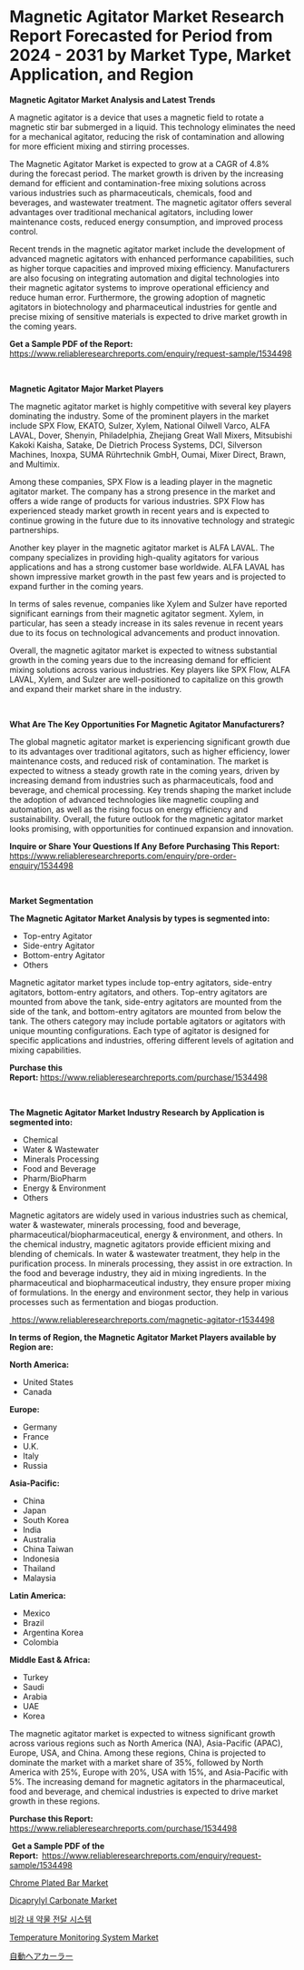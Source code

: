 <p><h1>Magnetic Agitator Market Research Report Forecasted for Period from 2024 -  2031 by Market Type, Market Application, and Region</h1></p><p><strong>Magnetic Agitator Market Analysis and Latest Trends</strong></p>
<p><p>A magnetic agitator is a device that uses a magnetic field to rotate a magnetic stir bar submerged in a liquid. This technology eliminates the need for a mechanical agitator, reducing the risk of contamination and allowing for more efficient mixing and stirring processes.</p><p>The Magnetic Agitator Market is expected to grow at a CAGR of 4.8% during the forecast period. The market growth is driven by the increasing demand for efficient and contamination-free mixing solutions across various industries such as pharmaceuticals, chemicals, food and beverages, and wastewater treatment. The magnetic agitator offers several advantages over traditional mechanical agitators, including lower maintenance costs, reduced energy consumption, and improved process control.</p><p>Recent trends in the magnetic agitator market include the development of advanced magnetic agitators with enhanced performance capabilities, such as higher torque capacities and improved mixing efficiency. Manufacturers are also focusing on integrating automation and digital technologies into their magnetic agitator systems to improve operational efficiency and reduce human error. Furthermore, the growing adoption of magnetic agitators in biotechnology and pharmaceutical industries for gentle and precise mixing of sensitive materials is expected to drive market growth in the coming years.</p></p>
<p><strong>Get a Sample PDF of the Report:&nbsp;</strong> <a href="https://www.reliableresearchreports.com/enquiry/request-sample/1534498">https://www.reliableresearchreports.com/enquiry/request-sample/1534498</a></p>
<p>&nbsp;</p>
<p><strong>Magnetic Agitator Major Market Players</strong></p>
<p><p>The magnetic agitator market is highly competitive with several key players dominating the industry. Some of the prominent players in the market include SPX Flow, EKATO, Sulzer, Xylem, National Oilwell Varco, ALFA LAVAL, Dover, Shenyin, Philadelphia, Zhejiang Great Wall Mixers, Mitsubishi Kakoki Kaisha, Satake, De Dietrich Process Systems, DCI, Silverson Machines, Inoxpa, SUMA Rührtechnik GmbH, Oumai, Mixer Direct, Brawn, and Multimix.</p><p>Among these companies, SPX Flow is a leading player in the magnetic agitator market. The company has a strong presence in the market and offers a wide range of products for various industries. SPX Flow has experienced steady market growth in recent years and is expected to continue growing in the future due to its innovative technology and strategic partnerships.</p><p>Another key player in the magnetic agitator market is ALFA LAVAL. The company specializes in providing high-quality agitators for various applications and has a strong customer base worldwide. ALFA LAVAL has shown impressive market growth in the past few years and is projected to expand further in the coming years.</p><p>In terms of sales revenue, companies like Xylem and Sulzer have reported significant earnings from their magnetic agitator segment. Xylem, in particular, has seen a steady increase in its sales revenue in recent years due to its focus on technological advancements and product innovation.</p><p>Overall, the magnetic agitator market is expected to witness substantial growth in the coming years due to the increasing demand for efficient mixing solutions across various industries. Key players like SPX Flow, ALFA LAVAL, Xylem, and Sulzer are well-positioned to capitalize on this growth and expand their market share in the industry.</p></p>
<p>&nbsp;</p>
<p><strong>What Are The Key Opportunities For Magnetic Agitator Manufacturers?</strong></p>
<p><p>The global magnetic agitator market is experiencing significant growth due to its advantages over traditional agitators, such as higher efficiency, lower maintenance costs, and reduced risk of contamination. The market is expected to witness a steady growth rate in the coming years, driven by increasing demand from industries such as pharmaceuticals, food and beverage, and chemical processing. Key trends shaping the market include the adoption of advanced technologies like magnetic coupling and automation, as well as the rising focus on energy efficiency and sustainability. Overall, the future outlook for the magnetic agitator market looks promising, with opportunities for continued expansion and innovation.</p></p>
<p><strong>Inquire or Share Your Questions If Any Before Purchasing This Report:</strong> <a href="https://www.reliableresearchreports.com/enquiry/pre-order-enquiry/1534498">https://www.reliableresearchreports.com/enquiry/pre-order-enquiry/1534498</a></p>
<p>&nbsp;</p>
<p><strong>Market Segmentation</strong></p>
<p><strong>The Magnetic Agitator Market Analysis by types is segmented into:</strong></p>
<p><ul><li>Top-entry Agitator</li><li>Side-entry Agitator</li><li>Bottom-entry Agitator</li><li>Others</li></ul></p>
<p><p>Magnetic agitator market types include top-entry agitators, side-entry agitators, bottom-entry agitators, and others. Top-entry agitators are mounted from above the tank, side-entry agitators are mounted from the side of the tank, and bottom-entry agitators are mounted from below the tank. The others category may include portable agitators or agitators with unique mounting configurations. Each type of agitator is designed for specific applications and industries, offering different levels of agitation and mixing capabilities.</p></p>
<p><strong>Purchase this Report:&nbsp;</strong><a href="https://www.reliableresearchreports.com/purchase/1534498">https://www.reliableresearchreports.com/purchase/1534498</a></p>
<p>&nbsp;</p>
<p><strong>The Magnetic Agitator Market Industry Research by Application is segmented into:</strong></p>
<p><ul><li>Chemical</li><li>Water & Wastewater</li><li>Minerals Processing</li><li>Food and Beverage</li><li>Pharm/BioPharm</li><li>Energy & Environment</li><li>Others</li></ul></p>
<p><p>Magnetic agitators are widely used in various industries such as chemical, water & wastewater, minerals processing, food and beverage, pharmaceutical/biopharmaceutical, energy & environment, and others. In the chemical industry, magnetic agitators provide efficient mixing and blending of chemicals. In water & wastewater treatment, they help in the purification process. In minerals processing, they assist in ore extraction. In the food and beverage industry, they aid in mixing ingredients. In the pharmaceutical and biopharmaceutical industry, they ensure proper mixing of formulations. In the energy and environment sector, they help in various processes such as fermentation and biogas production.</p></p>
<p><a href="https://www.reliableresearchreports.com/magnetic-agitator-r1534498">&nbsp;https://www.reliableresearchreports.com/magnetic-agitator-r1534498</a></p>
<p><strong>In terms of Region, the Magnetic Agitator Market Players available by Region are:</strong></p>
<p>
    <p> <strong> North America: </strong>
        <ul>
            <li>United States</li>
            <li>Canada</li>
        </ul>
        </p> 
    <p> <strong> Europe: </strong>
        <ul>
            <li>Germany</li>
            <li>France</li>
            <li>U.K.</li>
            <li>Italy</li>
            <li>Russia</li>
        </ul>
        </p> 
    <p> <strong> Asia-Pacific: </strong>
        <ul>
            <li>China</li>
            <li>Japan</li>
            <li>South Korea</li>
            <li>India</li>
            <li>Australia</li>
            <li>China Taiwan</li>
            <li>Indonesia</li>
            <li>Thailand</li>
            <li>Malaysia</li>
        </ul>
        </p> 
    <p> <strong> Latin America: </strong>
        <ul>
            <li>Mexico</li>
            <li>Brazil</li>
            <li>Argentina Korea</li>
            <li>Colombia</li>
        </ul>
        </p> 
    <p> <strong> Middle East & Africa: </strong>
        <ul>
            <li>Turkey</li>
            <li>Saudi</li>
            <li>Arabia</li>
            <li>UAE</li>
            <li>Korea</li>
        </ul>
    </p>
    </p>
<p><p>The magnetic agitator market is expected to witness significant growth across various regions such as North America (NA), Asia-Pacific (APAC), Europe, USA, and China. Among these regions, China is projected to dominate the market with a market share of 35%, followed by North America with 25%, Europe with 20%, USA with 15%, and Asia-Pacific with 5%. The increasing demand for magnetic agitators in the pharmaceutical, food and beverage, and chemical industries is expected to drive market growth in these regions.</p></p>
<p><strong>Purchase this Report: </strong><a href="https://www.reliableresearchreports.com/purchase/1534498">https://www.reliableresearchreports.com/purchase/1534498</a></p>
<p>&nbsp;<strong>Get a Sample PDF of the Report:&nbsp;&nbsp;</strong><a href="https://www.reliableresearchreports.com/enquiry/request-sample/1534498">https://www.reliableresearchreports.com/enquiry/request-sample/1534498</a></p>
<p><strong></strong></p>
<p><p><a href="https://issuu.com/reportprime-2/docs/chrome-plated-bar-market-size-2030.pptx">Chrome Plated Bar Market</a></p><p><a href="https://issuu.com/reportprime-2/docs/dicaprylyl-carbonate-market-size-2030.pptx">Dicaprylyl Carbonate Market</a></p><p><a href="https://github.com/vsn7qpua81q/Market-Research-Report-List-1/blob/main/250384526319.md">비강 내 약물 전달 시스템</a></p><p><a href="https://github.com/jhcraigie/Market-Research-Report-List-2/blob/main/temperature-monitoring-system-market.md">Temperature Monitoring System Market</a></p><p><a href="https://github.com/adcxff01450218/Market-Research-Report-List-1/blob/main/721568128729.md">自動ヘアカーラー</a></p></p>